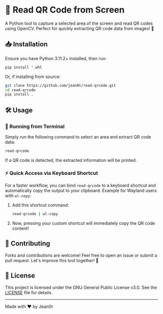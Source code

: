 # 📸 Read QR Code from Screen

A Python tool to capture a selected area of the screen and read QR codes using OpenCV. Perfect for quickly extracting QR code data from images! 🚀

## 📥 Installation

Ensure you have Python 3.11.2+ installed, then run:

```bash
pip install *.whl
```

Or, if installing from source:

```bash
git clone https://github.com/jean0t/read-qrcode.git
cd read-qrcode
pip install .
```

## 🛠 Usage

### 📌 Running from Terminal

Simply run the following command to select an area and extract QR code data:

```bash
read-qrcode
```

If a QR code is detected, the extracted information will be printed.

### ⚡ Quick Access via Keyboard Shortcut

For a faster workflow, you can bind `read-qrcode` to a keyboard shortcut and automatically copy the output to your clipboard. Example for Wayland users with `wl-copy`:

1. Add this shortcut command:
   ```bash
   read-qrcode | wl-copy
   ```
2. Now, pressing your custom shortcut will immediately copy the QR code content!

## 🤝 Contributing

Forks and contributions are welcome! Feel free to open an issue or submit a pull request. Let's improve this tool together! 🚀

## 📜 License

This project is licensed under the GNU General Public License v3.0. See the [LICENSE](LICENSE) file for details.

---

Made with ❤️  by Jean0t
